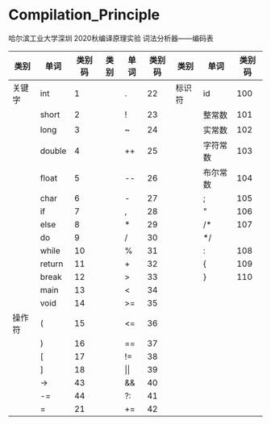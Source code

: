 # Compilation_Principle
哈尔滨工业大学深圳 2020秋编译原理实验
词法分析器——编码表

| 类别   | 单词   | 类别码 | 类别 | 单词 | 类别码 | 类别   | 单词     | 类别码 |
| ------ | ------ | ------ | ---- | ---- | ------ | ------ | -------- | ------ |
| 关键字 | int    | 1      |      | .    | 22     | 标识符 | id       | 100    |
|        | short  | 2      |      | !    | 23     |        | 整常数   | 101    |
|        | long   | 3      |      | ~    | 24     |        | 实常数   | 102    |
|        | double | 4      |      | ++   | 25     |        | 字符常数 | 103    |
|        | float  | 5      |      | --   | 26     |        | 布尔常数 | 104    |
|        | char   | 6      |      | -    | 27     |        | ;        | 105    |
|        | if     | 7      |      | ,    | 28     |        | "        | 106    |
|        | else   | 8      |      | *    | 29     |        | /*       | 107    |
|        | do     | 9      |      | /    | 30     |        | */       |        |
|        | while  | 10     |      | %    | 31     |        | :        | 108    |
|        | return | 11     |      | +    | 32     |        | {        | 109    |
|        | break  | 12     |      | >    | 33     |        | }        | 110    |
|        | main   | 13     |      | <    | 34     |        |          |        |
|        | void   | 14     |      | >=   | 35     |        |          |        |
| 操作符 | (      | 15     |      | <=   | 36     |        |          |        |
|        | )      | 16     |      | ==   | 37     |        |          |        |
|        | [      | 17     |      | !=   | 38     |        |          |        |
|        | ]      | 18     |      | \|\| | 39     |        |          |        |
|        | ->     | 43     |      | &&   | 40     |        |          |        |
|        | -=     | 44     |      | ?:   | 41     |        |          |        |
|        | =      | 21     |      | +=   | 42     |        |          |        |

